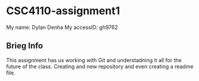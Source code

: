 # CSC4110-assignment1
My name: Dylan Denha
My accessID: gh9762
## Brieg Info
This assignment has us working with Git and understadning it all for the future of the class. Creating and new repository and even creating a readme file.

